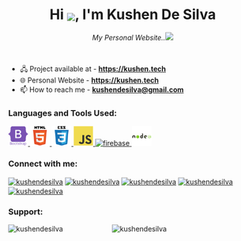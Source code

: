 <h1 align="center">Hi <img style="margin-bottom:-3px;" src="https://images.squarespace-cdn.com/content/v1/5b5587ed8ab722298af0921a/4d51fa35-1bcb-4385-9be6-03f330e5dad6/ABOUT-US-JOHN-WAVING.gif" width="40">, I'm Kushen De Silva</h1>
<p align="center"><em>My Personal Website..<img src="https://media.giphy.com/media/WUlplcMpOCEmTGBtBW/giphy.gif" width="30">
</em></p><br>

- 🖧 Project available at - **https://kushen.tech**
- 🌐 Personal Website - **https://kushen.tech**
- 📫 How to reach me - **kushendesilva@gmail.com**

<h3 align="left">Languages and Tools Used:</h3>
<p align="left">
 <a href="https://getbootstrap.com" target="_blank" rel="noreferrer"> <img src="https://raw.githubusercontent.com/devicons/devicon/master/icons/bootstrap/bootstrap-plain-wordmark.svg" alt="bootstrap" width="40" height="40"/> </a>
<a href="https://www.w3.org/html/" target="_blank" rel="noreferrer"> <img src="https://raw.githubusercontent.com/devicons/devicon/master/icons/html5/html5-original-wordmark.svg" alt="html5" width="40" height="40"/> </a>
<a href="https://www.w3schools.com/css/" target="_blank" rel="noreferrer"> <img src="https://raw.githubusercontent.com/devicons/devicon/master/icons/css3/css3-original-wordmark.svg" alt="css3" width="40" height="40"/> </a>
<a href="https://developer.mozilla.org/en-US/docs/Web/JavaScript" target="_blank" rel="noreferrer"> <img src="https://raw.githubusercontent.com/devicons/devicon/master/icons/javascript/javascript-original.svg" alt="javascript" width="40" height="40"/> </a>
<a href="https://firebase.google.com/" target="_blank" rel="noreferrer"> <img src="https://www.vectorlogo.zone/logos/firebase/firebase-icon.svg" alt="firebase" width="40" height="40"/> </a>
 <a href="https://nodejs.org" target="_blank" rel="noreferrer"> <img src="https://raw.githubusercontent.com/devicons/devicon/master/icons/nodejs/nodejs-original-wordmark.svg" alt="nodejs" width="40" height="40"/> </a>
</p>

<h3 align="left">Connect with me:</h3>
<p align="left">
<a href="https://wa.me/94717827878" target="blank"><img align="center" src="https://raw.githubusercontent.com/rahuldkjain/github-profile-readme-generator/master/src/images/icons/Social/whatsapp.svg" alt="kushendesilva" height="30" width="40" /></a>
<a href="https://linkedin.com/in/kushendesilva" target="blank"><img align="center" src="https://raw.githubusercontent.com/rahuldkjain/github-profile-readme-generator/master/src/images/icons/Social/linked-in-alt.svg" alt="kushendesilva" height="30" width="40" /></a>
<a href="https://twitter.com/kushendesilva" target="blank"><img align="center" src="https://raw.githubusercontent.com/rahuldkjain/github-profile-readme-generator/master/src/images/icons/Social/twitter.svg" alt="kushendesilva" height="30" width="40" /></a>
<a href="https://fb.com/kushendesilva" target="blank"><img align="center" src="https://raw.githubusercontent.com/rahuldkjain/github-profile-readme-generator/master/src/images/icons/Social/facebook.svg" alt="kushendesilva" height="30" width="40" /></a>
<a href="https://instagram.com/kushendesilva" target="blank"><img align="center" src="https://raw.githubusercontent.com/rahuldkjain/github-profile-readme-generator/master/src/images/icons/Social/instagram.svg" alt="kushendesilva" height="30" width="40" /></a>
</p>

<h3 align="left">Support:</h3>
<p><a href="https://www.buymeacoffee.com/kushendesilva"> <img align="left" src="https://cdn.buymeacoffee.com/buttons/v2/default-yellow.png" height="50" width="210" alt="kushendesilva" /></a><a href="https://ko-fi.com/kushendesilva"> <img align="left" src="https://cdn.ko-fi.com/cdn/kofi3.png?v=3" height="50" width="210" alt="kushendesilva" /></a></p><br><br>
